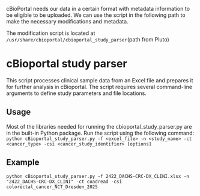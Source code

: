cBioPortal needs our data in a certain format with metadata information to be eligible to be uploaded.  We can use the script in the following path to make the necessary modifications and metadata. 

The modification script is located at `/usr/share/cbioportal/cbioportal_study_parser`(path from Pluto)

# cBioportal study parser

This script processes clinical sample data from an Excel file and prepares it for further analysis in cBioportal. The script requires several command-line arguments to define study parameters and file locations.

## Usage

Most of the libraries needed for running the cbioportal_study_parser.py are in the built-in Python package. Run the script using the following command:
` python cBioportal_study_parser.py -f <excel_file> -n <study_name> -ct <cancer_type> -csi <cancer_study_identifier> [options]`
## Example
` python cBioportal_study_parser.py -f 2422_DACHS-CRC-DX_CLINI.xlsx -n "2422_DACHS-CRC-DX_CLINI" -ct coadread -csi colorectal_cancer_NCT_Dresden_2025 `
